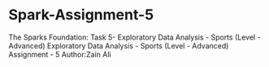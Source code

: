 # Spark-Assignment-5
The Sparks Foundation: Task 5- Exploratory Data Analysis - Sports (Level - Advanced) Exploratory Data Analysis - Sports (Level - Advanced) Assignment - 5 Author:Zain Ali
